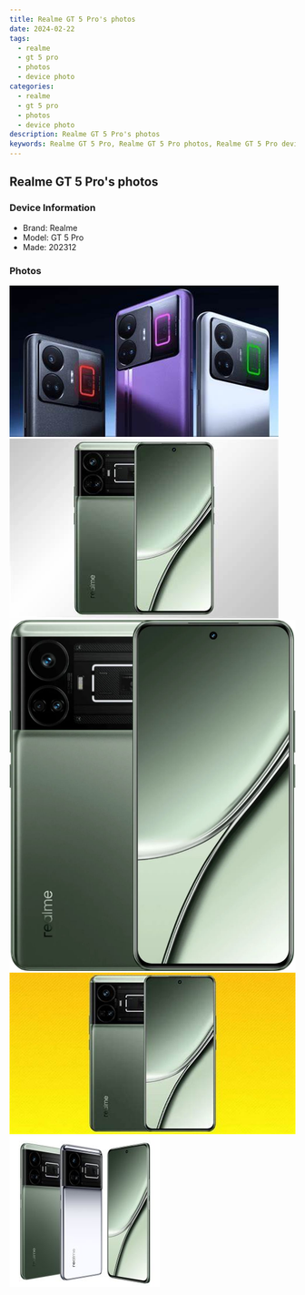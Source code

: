 ```yaml
---
title: Realme GT 5 Pro's photos
date: 2024-02-22
tags: 
  - realme
  - gt 5 pro
  - photos
  - device photo
categories: 
  - realme
  - gt 5 pro
  - photos
  - device photo
description: Realme GT 5 Pro's photos
keywords: Realme GT 5 Pro, Realme GT 5 Pro photos, Realme GT 5 Pro device photo
---
```


## Realme GT 5 Pro's photos

### Device Information

- Brand: Realme
- Model: GT 5 Pro
- Made: 202312

### Photos

![/images/best-assets/devices/realme/realme-gt-5-pro/1.jpg](/images/best-assets/devices/realme/realme-gt-5-pro/1.jpg)
![/images/best-assets/devices/realme/realme-gt-5-pro/2.jpg](/images/best-assets/devices/realme/realme-gt-5-pro/2.jpg)
![/images/best-assets/devices/realme/realme-gt-5-pro/3.jpg](/images/best-assets/devices/realme/realme-gt-5-pro/3.jpg)
![/images/best-assets/devices/realme/realme-gt-5-pro/4.jpg](/images/best-assets/devices/realme/realme-gt-5-pro/4.jpg)
![/images/best-assets/devices/realme/realme-gt-5-pro/5.jpg](/images/best-assets/devices/realme/realme-gt-5-pro/5.jpg)
